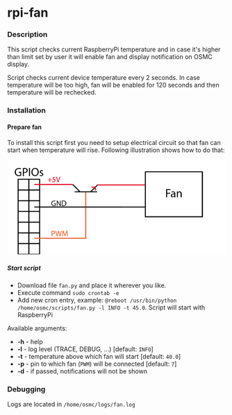 # rpi-fan

### Description

This script checks current RaspberryPi temperature and in case it's higher than limit set by user it will enable fan and 
display notification on OSMC display.

Script checks current device temperature every 2 seconds. In case temperature will be too high, 
fan will be enabled for 120 seconds and then temperature will be rechecked.

### Installation

#### Prepare fan

To install this script first you need to setup electrical circuit so that fan can start when temperature will rise.
 Following illustration shows how to do that:
 
![alt tag](circuit-diagram.png)
 
##### Start script

* Download file `fan.py` and place it wherever you like.
* Execute command `sudo crontab -e`
* Add new cron entry, example: `@reboot /usr/bin/python /home/osmc/scripts/fan.py -l INFO -t 45.0`. 
Script will start with RaspberryPi

Available arguments:

* **-h** - help
* **-l** - log level (TRACE, DEBUG, ...) [default: `INFO`]
* **-t** - temperature above which fan will start [default: `40.0`]
* **-p** - pin to which fan (`PWM`) will be connected [default: `7`]
* **-d** - if passed, notifications will not be shown

### Debugging

Logs are located in `/home/osmc/logs/fan.log`